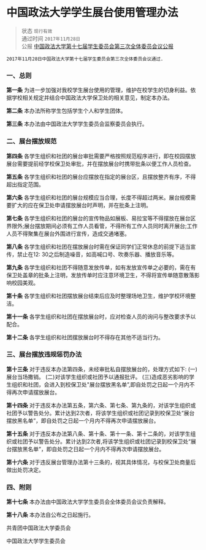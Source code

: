 # 中国政法大学学生展台使用管理办法

> 状态 `现行有效` <br>
通过时间 `2017年11月28日` <br>
公报 [中国政法大学第十七届学生委员会第三次全体委员会议公报](https://mp.weixin.qq.com/s/HEcptRCjRFO0eNh1cXt2LQ)

```text
2017年11月28日中国政法大学第十七届学生委员会第三次全体委员会议通过.
```

### 一、总则

**第一条** 为进一步加强对我校学生展台使用的管理，维护在校学生的切身利益。依据学校相关规定并结合中国政法大学保卫处的相关意见，制定本办法。

**第二条** 本办法所称学生包括学生个人和学生团体。

**第三条** 本办法由中国政法大学学生委员会监察委员会执行。

### 二、展台摆放规范

**第四条** 各学生组织和社团的展台审批需要严格按照规范程序进行，即在校园摆放展台需要提前经学校保卫处审批，并在摆放展台时携带批条以便工作人员检查。

**第五条** 各学生组织和社团的展台应摆放在指定的展台区，且摆放整齐有序，不得超出指定范围。

**第六条** 各学生组织和社团的展台规模应当合理，长度不得超过两米。展台规模需要扩大的应在保卫处申请摆放展台时声明，并在批条上注明。

**第七条** 各学生组织和社团的展台的宣传物品如展板、易拉宝等不得摆放在展台区界限外;展台摆放期间必须有工作人员看管，不得所有工作人员同时离开展台;工作人员不得聚集在展台外围进行宣传，造成交通堵塞。

**第八条** 各学生组织和社团在摆放展台时需在保证同学们正常休息的前提下适当宣传，禁止在12: 30之后制造噪音，如高喊口号、吹奏乐器、播放音乐等。

**第九条** 各学生组织和社团不得随意发放传单，如有发放宣传单之必要的，需在有保卫处盖章的批条上注明，发放传单时应注意环境卫生，不得将宣传单随意散落影响校园美观。

**第十条** 各学生组织和社团摆放展台结束后应及时整理场地卫生，维护学校环境整洁。

**第十一条** 各学生组织和社团在摆放展台时，应对检查人员的询问与整改要求予以配合。

**第十二条** 各学生组织和社团摆放展台时不得存在其他不适当行为。

### 三、展台摆放违规惩罚办法

**第十三条** 对于违反本办法第四条，未经审批私自摆放展台的，处理方式如下: \(一\)展台当场撒销。 \(二\)对该学生组织或社团予以通报批评。 \(三\)造成恶劣影响的学生组织和社团，会进入到校保卫处"展台摆放黑名单”,即自处罚之日起一个月内不得再次申请摆放展台。

**第十四条** 对于违反本办法第五条，第六条、第七条、第九条的，对该学生组织或社团予以警告处分。累计达到2次者，将该学生组织或社团记录到校保卫处“展台摆放黑名单”，即自处罚之日起一个月内不得再次申请摆放展台。

**第十五条** 对于违反本办法第八条、第十条、第十一条、第十二条的，对该学生组织或社团予以警告处分。累计达到2次者,将该学生组织或社团记录到校保卫处“展台摆放黑名单”，即自处罚之日起一个月内不得再次申请摆放展台。

**第十六条** 对于违反展台管理办法第十三条的，视其具体情况，与校保卫处商量后做出处罚决定。

### 四、附则

**第十七条** 本办法由中国政法大学学生委员会全体委员会议负责解释。

**第十八条** 本办法自公布之日起施行。

共青团中国政法大学委员会

中国政法大学学生委员会

